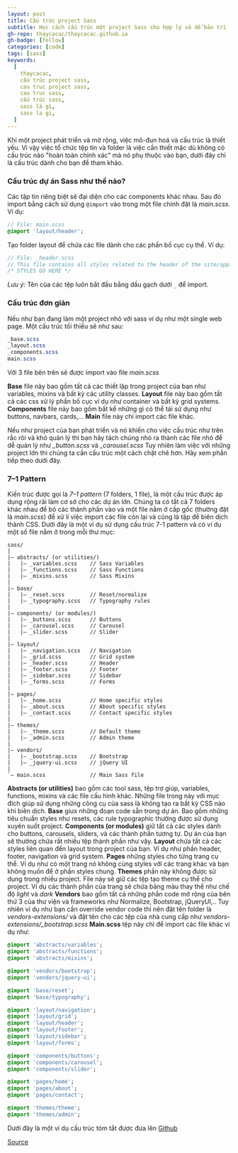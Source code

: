 ```yaml
---
layout: post
title: Cấu trúc project Sass
subtitle: Học cách cấu trúc một project Sass cho hợp lý và dễ bảo trì
gh-repo: thaycacac/thaycacac.github.io
gh-badge: [follow]
categories: [code]
tags: [sass]
keywords:
  [
    thaycacac,
    cấu trúc project sass,
    cau truc project sass,
    cau truc sass,
    cấu trúc sass,
    sass là gì,
    sass la gi,
  ]
---
```


Khi một project phát triển và mở rộng, việc mô-đun hoá và cấu trúc là thiết yếu. Vì vậy việc tổ chức tệp tin và folder là việc cần thiết mặc dù không có cấu trúc nào "hoàn toàn chính xác" mà nó phụ thuộc vào bạn, dưới đây chỉ là cấu trúc dành cho bạn để tham khảo.

### Cấu trúc dự án Sass như thế nào?

Các tập tin riêng biệt sẽ đại diện cho các components khác nhau. Sau đó import bằng cách sử dụng `@import` vào trong một file chính đặt là _main.scss_. Ví dụ:

```sass
// File: main.scss
@import 'layout/header';
```

Tạo folder layout để chứa các file dành cho các phần bố cục cụ thể. Ví dụ:

```sass
// File: _header.scss
// This file contains all styles related to the header of the site/application.
/* STYLES GO HERE */
```

_Lưu ý:_ Tên của các tệp luôn bắt đầu bằng dấu gạch dưới `_` để import.

### Cấu trúc đơn giản

Nếu như bạn đang làm một project nhỏ với sass ví dụ như một single web page. Một cấu trúc tối thiếu sẽ như sau:

```sass
_base.scss
_layout.scss
_components.scss
main.scss
```

Với 3 file bên trên sẽ được import vào file _main.scss_

**Base** file này bao gồm tất cả các thiết lập trong project của bạn như variables, mixins và bất kỳ các utility classes.
**Layout** file này bao gồm tất cả các css xử lý phần bố cục ví dụ như container và bất kỳ grid systems.
**Components** file này bao gồm bất kể những gì có thể tái sử dụng như buttons, navbars, cards,...
**Main** file này chỉ import các file khác.

Nếu như project của bạn phát triển và nó khiến cho việc cấu trúc như trên rắc rôi và khó quản lý thì bạn hãy tách chúng nhỏ ra thành các file nhỏ để dễ quản lý như _\_button.scss_ và _\_carousel.scss_
Tuy nhiên làm việc với những project lớn thì chúng ta cần cấu trúc một cách chặt chẽ hơn. Hãy xem phần tiếp theo dưới đây.

### 7–1 Pattern

Kiến trúc được gọi là _7–1 pattern_ (7 folders, 1 file), là một cấu trúc được áp dụng rộng rãi làm cơ sở cho các dự án lớn. Chúng ta có tất cả 7 folders khác nhau để bỏ các thành phần vào và một file nằm ở cấp gốc (thường đặt là _main.scss_) để xử lí việc import các file còn lại và cũng là tập để biên dịch thành CSS.
Dưới đây là một ví dụ sử dụng cấu trúc 7-1 pattern và có ví dụ một số file nằm ở trong mỗi thư mục:

```
sass/
|
|– abstracts/ (or utilities/)
|   |– _variables.scss    // Sass Variables
|   |– _functions.scss    // Sass Functions
|   |– _mixins.scss       // Sass Mixins
|
|– base/
|   |– _reset.scss        // Reset/normalize
|   |– _typography.scss   // Typography rules
|
|– components/ (or modules/)
|   |– _buttons.scss      // Buttons
|   |– _carousel.scss     // Carousel
|   |– _slider.scss       // Slider
|
|– layout/
|   |– _navigation.scss   // Navigation
|   |– _grid.scss         // Grid system
|   |– _header.scss       // Header
|   |– _footer.scss       // Footer
|   |– _sidebar.scss      // Sidebar
|   |– _forms.scss        // Forms
|
|– pages/
|   |– _home.scss         // Home specific styles
|   |– _about.scss        // About specific styles
|   |– _contact.scss      // Contact specific styles
|
|– themes/
|   |– _theme.scss        // Default theme
|   |– _admin.scss        // Admin theme
|
|– vendors/
|   |– _bootstrap.scss    // Bootstrap
|   |– _jquery-ui.scss    // jQuery UI
|
`– main.scss              // Main Sass file
```

**Abstracts (or utilities)** bao gồm các tool sass, tệp trợ giúp, variables, functions, mixins và các file cấu hình khác. Những file trong này với mục đích giúp sử dụng những công cụ của sass là không tạo ra bất kỳ CSS nào khi biên dịch.
**Base** giưx những đoạn code sẵn trong dự án. Bao gồm những tiêu chuẩn styles như resets, các rule typographic thường được sử dụng xuyên suốt project.
**Components (or modules)** giữ tất cả các styles dành cho buttons, carousels, sliders, và các thành phần tương tự. Dự án của bạn sẽ thường chứa rất nhiều tệp thành phần như vậy.
**Layout** chứa tất cả các styles liên quan đến layout trong project của bạn. Ví dụ như phần header, footer, navigation và grid system.
**Pages** những styles cho từng trang cụ thể. Ví dụ như có một trang nó không cùng styles với các trang khác và bạn không muốn để ở phần styles chung.
**Themes** phần này không được sử dụng trong nhiều project. File này sẽ giữ các tệp tạo theme cụ thể cho project. Ví dụ các thành phần của trang sẽ chứa bảng màu thay thế như chế độ _light_ và _dark_
**Vendors** bao gồm tất cả những phần code mở rộng của bên thứ 3 của thư viện và frameworks như Normalize, Bootstrap, jQueryUI,.. Tuy nhiên ví dụ như bạn cần override vendor code thì nên đặt tên folder là _vendors-extensions/_ và đặt tên cho các tệp của nhà cung cấp như _vendors-extensions/\_bootstrap.scss_
**Main.scss** tệp này chỉ để import các file khác ví dụ như:

```sass
@import 'abstracts/variables';
@import 'abstracts/functions';
@import 'abstracts/mixins';

@import 'vendors/bootstrap';
@import 'vendors/jquery-ui';

@import 'base/reset';
@import 'base/typography';

@import 'layout/navigation';
@import 'layout/grid';
@import 'layout/header';
@import 'layout/footer';
@import 'layout/sidebar';
@import 'layout/forms';

@import 'components/buttons';
@import 'components/carousel';
@import 'components/slider';

@import 'pages/home';
@import 'pages/about';
@import 'pages/contact';

@import 'themes/theme';
@import 'themes/admin';
```

Dưới đây là một ví dụ cấu trúc tóm tắt được đưa lên [Github](https://github.com/HugoGiraudel/sass-boilerplate)

[Source](https://medium.com/@timothyrobards/structuring-your-sass-projects-c8d41fa55ed4)
